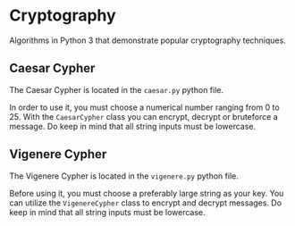 # Cryptography

Algorithms in Python 3 that demonstrate popular cryptography techniques.

## Caesar Cypher

The Caesar Cypher is located in the `caesar.py` python file.

In order to use it, you must choose a numerical number ranging from 0 to 25.
With the `CaesarCypher` class you can encrypt, decrypt or bruteforce a message.
Do keep in mind that all string inputs must be lowercase.

## Vigenere Cypher

The Vigenere Cypher is located in the `vigenere.py` python file.

Before using it, you must choose a preferably large string as your key.
You can utilize the `VigenereCypher` class to encrypt and decrypt messages.
Do keep in mind that all string inputs must be lowercase.
